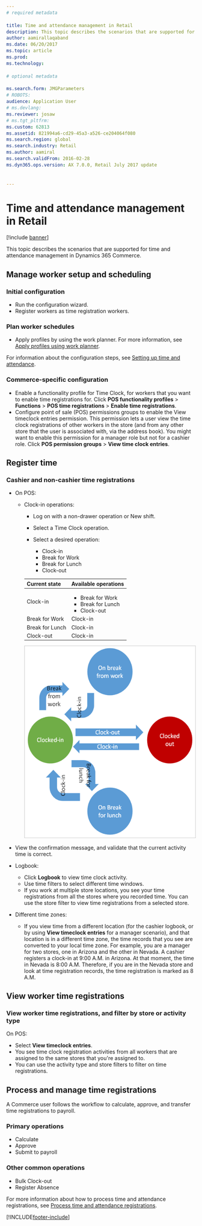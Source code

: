 ```yaml
---
# required metadata

title: Time and attendance management in Retail
description: This topic describes the scenarios that are supported for time and attendance management in Dynamics 365 Commerce. 
author: aamirallaqaband
ms.date: 06/20/2017
ms.topic: article
ms.prod: 
ms.technology: 

# optional metadata

ms.search.form: JMGParameters
# ROBOTS: 
audience: Application User
# ms.devlang: 
ms.reviewer: josaw
# ms.tgt_pltfrm: 
ms.custom: 62813
ms.assetid: 821994a6-cd29-45a3-a526-ce204064f080
ms.search.region: global
ms.search.industry: Retail
ms.author: aamiral
ms.search.validFrom: 2016-02-28
ms.dyn365.ops.version: AX 7.0.0, Retail July 2017 update


---
```


# Time and attendance management in Retail

[!include [banner](includes/banner.md)]

This topic describes the scenarios that are supported for time and attendance management in Dynamics 365 Commerce.

## Manage worker setup and scheduling

### Initial configuration

- Run the configuration wizard.
- Register workers as time registration workers.

### Plan worker schedules

- Apply profiles by using the work planner. For more information, see [Apply profiles using work planner](/dynamicsax-2012/appuser-itpro/apply-profiles-using-work-planner).

For information about the configuration steps, see [Setting up time and attendance](/dynamicsax-2012/appuser-itpro/setting-up-time-and-attendance).

### Commerce-specific configuration

- Enable a functionality profile for Time Clock, for workers that you want to enable time registrations for. Click **POS functionality profiles** &gt; **Functions** &gt; **POS time registrations** &gt; **Enable time registrations**.
- Configure point of sale (POS) permissions groups to enable the View timeclock entries permission. This permission lets a user view the time clock registrations of other workers in the store (and from any other store that the user is associated with, via the address book). You might want to enable this permission for a manager role but not for a cashier role. Click **POS permission groups** &gt; **View time clock entries**.

## Register time

### Cashier and non-cashier time registrations

- On POS:

    - Clock-in operations:

        - Log on with a non-drawer operation or New shift.
        - Select a Time Clock operation.
        - Select a desired operation:

            - Clock-in
            - Break for Work
            - Break for Lunch
            - Clock-out

        <table>
        <thead>
        <tr>
        <th>Current state</th>
        <th>Available operations</th>
        </tr>
        </thead>
        <tbody>
        <tr>
        <td>Clock-in</td>
        <td>
        <ul>
        <li>Break for Work</li>
        <li>Break for Lunch</li>
        <li>Clock-out</li>
        </ul>
        </td>
        </tr>
        <tr>
        <td>Break for Work</td>
        <td>Clock-in</td>
        </tr>
        <tr>
        <td>Break for Lunch</td>
        <td>Clock-in</td>
        </tr>
        <tr>
        <td>Clock-out</td>
        <td>Clock-in</td>
        </tr>
        </tbody>
        </table>

        [![Time Clock States.](./media/timeclockstates.png)](./media/timeclockstates.png)

- View the confirmation message, and validate that the current activity time is correct.
- Logbook:

    - Click **Logbook** to view time clock activity.
    - Use time filters to select different time windows.
    - If you work at multiple store locations, you see your time registrations from all the stores where you recorded time. You can use the store filter to view time registrations from a selected store.

- Different time zones:

    - If you view time from a different location (for the cashier logbook, or by using **View timeclock entries** for a manager scenario), and that location is in a different time zone, the time records that you see are converted to your local time zone. For example, you are a manager for two stores, one in Arizona and the other in Nevada. A cashier registers a clock-in at 9:00 A.M. in Arizona. At that moment, the time in Nevada is 8:00 A.M. Therefore, if you are in the Nevada store and look at time registration records, the time registration is marked as 8 A.M.

## View worker time registrations

### View worker time registrations, and filter by store or activity type

On POS:

- Select **View timeclock entries**.
- You see time clock registration activities from all workers that are assigned to the same stores that you're assigned to.
- You can use the activity type and store filters to filter on time registrations.

## Process and manage time registrations

A Commerce user follows the workflow to calculate, approve, and transfer time registrations to payroll.

### Primary operations

- Calculate
- Approve
- Submit to payroll

### Other common operations

- Bulk Clock-out
- Register Absence

For more information about how to process time and attendance registrations, see [Process time and attendance registrations](/dynamicsax-2012/appuser-itpro/process-time-and-attendance-registrations).


[!INCLUDE[footer-include](../includes/footer-banner.md)]